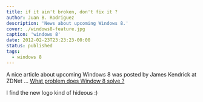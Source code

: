 ```yaml
---
title: if it ain't broken, don't fix it ?
author: Juan B. Rodriguez
description: 'News about upcoming Windows 8.'
cover: ./windows8-feature.jpg
caption: 'windows 8'
date: 2012-02-23T23:23:23-00:00
status: published
tags:
  - windows 8
---
```


A nice article about upcoming Windows 8 was posted by James Kendrick at ZDNet ... [What problem does Window 8 solve ?](https://www.zdnet.com/blog/mobile-news/what-problem-does-windows-8-solve/6856)

I find the new logo kind of hideous :)
